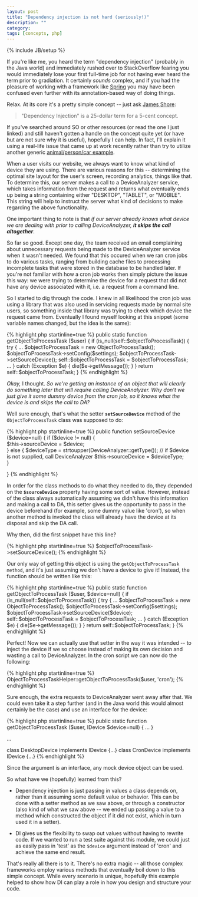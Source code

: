 ```yaml
---
layout: post
title: "Dependency injection is not hard (seriously!)"
description: ""
category: 
tags: [concepts, php]
---
```

{% include JB/setup %}

If you're like me, you heard the term "dependency injection" (probably in the Java world) and immediately rushed over to StackOverflow fearing you would immediately lose your first full-time job for not having ever heard the term prior to gradiation. It certainly *sounds* complex, and if you had the pleasure of working with a framework like [Spring](http://projects.spring.io/spring-framework/) you may have been confused even further with its annotation-based way of doing things.

<!--more-->

Relax. At its core it's a pretty simple concept -- just ask [James Shore](http://www.jamesshore.com/Blog/Dependency-Injection-Demystified.html):

> "Dependency Injection" is a 25-dollar term for a 5-cent concept.

If you've searched around SO or other resources (or read the one I just linked) and still haven't gotten a handle on the concept quite yet (or have but are not sure why it is useful), hopefully I can help. In fact, I'll explain it using a real-life issue that came up at work recently rather than try to utilize another generic [animal/person/car example](https://twitter.com/iamdevloper/status/531570316037087232).

When a user visits our website, we always want to know what kind of device they are using. There are various reasons for this -- determining the optimal site layout for the user's screen, recording analytics, things like that. To determine this, our server makes a call to a DeviceAnalyzer service, which takes information from the request and returns what eventually ends up being a string containing either "DESKTOP", "TABLET", or "MOBILE". This string will help to instruct the server what kind of decisions to make regarding the above functionality. 

One important thing to note is that *if our server already knows what device we are dealing with prior to calling DeviceAnalyzer, **it skips the call altogether***.

So far so good. Except one day, the team received an email complaining about unnecessary requests being made to the DeviceAnalyzer service when it wasn't needed. We found that this occured when we ran cron jobs to do various tasks, ranging from building cache files to processing incomplete tasks that were stored in the database to be handled later. If you're not familiar with how a cron job works then simply picture the issue this way: we were trying to determine the device for a request that did not have any device associated with it, i.e. a request from a command line.

So I started to dig through the code. I knew in all likelihood the cron job was using a library that was also used in servicing requests made by normal site users, so something inside that library was trying to check which device the request came from. Eventually I found myself looking at this snippet (some variable names changed, but the idea is the same):

{% highlight php startinline=true %}
public static function getObjectToProcessTask ($user) {
    if (is_null(self::$objectToProcessTask)) {
        try {
            ...
            $objectToProcessTask = new ObjectToProcessTask();
            $objectToProcessTask->setConfig($settings);
            $objectToProcessTask->setSourceDevice();
            self::$objectToProcessTask = $objectToProcessTask;
            ...
        } catch (Exception $e) {
            die($e->getMessage());
        }
    }
    return self::$objectToProcessTask;
}
{% endhighlight %}

*Okay,* I thought. *So we're getting an instance of an object that will clearly do something later that will require calling DeviceAnalyzer. Why don't we just give it some dummy device from the cron job, so it knows what the device is and skips the call to DA?*

Well sure enough, that's what the setter **`setSourceDevice`** method of the `ObjectToProcessTask` class was supposed to do:

{% highlight php startinline=true %}
public function setSourceDevice ($device=null) {
    if ($device != null) {    
        $this->sourceDevice = $device;    
    }
    else {
        $deviceType = strtoupper(DeviceAnalyzer::getType()); // if $device is not supplied, call DeviceAnalyzer
        $this->sourceDevice = $deviceType;        
    }

}
{% endhighlight %}

In order for the class methods to do what they needed to do, they depended on the **`$sourceDevice`** property having some sort of value. However, instead of the class always automatically assuming we didn't have this information and making a call to DA, this setter gives us the opportunity to pass in the device beforehand (for example, some dummy value like 'cron'), so when another method is invoked the class will already have the device at its disposal and skip the DA call.

Why then, did the first snippet have this line?

{% highlight php startinline=true %}
$objectToProcessTask->setSourceDevice();
{% endhighlight %}

Our only way of getting this object is using the `getObjectToProcessTask method`, and it's just assuming we don't have a device to give it! Instead, the function should be written like this:

{% highlight php startinline=true %}
public static function getObjectToProcessTask ($user, $device=null) {
    if (is_null(self::$objectToProcessTask)) {
        try {
            ...
            $objectToProcessTask = new ObjectToProcessTask();
            $objectToProcessTask->setConfig($settings);
            $objectToProcessTask->setSourceDevice($device);
            self::$objectToProcessTask = $objectToProcessTask;
            ...
        } catch (Exception $e) {
            die($e->getMessage());
        }
    }
    return self::$objectToProcessTask;
}
{% endhighlight %}

Perfect! Now we can actually use that setter in the way it was intended -- to inject the device if we so choose instead of making its own decision and wasting a call to DeviceAnalyzer. In the cron script we can now do the following:

{% highlight php startinline=true %}
ObjectToProcessTaskHelper::getObjectToProcessTask($user, 'cron');
{% endhighlight %}

Sure enough, the extra requests to DeviceAnalyzer went away after that. We could even take it a step further (and in the Java world this would almost certainly be the case) and use an interface for the device:

{% highlight php startinline=true %}
public static function getObjectToProcessTask ($user, IDevice $device=null) {
    ...
}

...

class DesktopDevice implements IDevice {...}
class CronDevice implements IDevice {...}
{% endhighlight %}

Since the argument is an interface, any mock device object can be used.

So what have we (hopefully) learned from this?

* Dependency injection is just passing in values a class depends on, rather than it assuming some default value or behavior. This can be done with a setter method as we saw above, or through a constructor (also kind of what we saw above -- we ended up passing a value to a method which constructed the object if it did not exist, which in turn used it in a setter).

* DI gives us the flexibility to swap out values without having to rewrite code. If we wanted to run a test suite against this module, we could just as easily pass in 'test' as the `$device` argument instead of 'cron' and achieve the same end result.

That's really all there is to it. There's no extra magic -- all those complex frameworks employ various methods that eventually boil down to this simple concept. While every scenario is unique, hopefully this example helped to show how DI can play a role in how you design and structure your code.